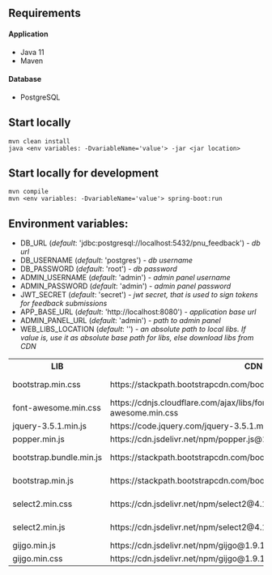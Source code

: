## Requirements

#### Application
- Java 11
- Maven

#### Database
- PostgreSQL

## Start locally
```
mvn clean install
java <env variables: -DvariableName='value'> -jar <jar location>
```
## Start locally for development
```
mvn compile
mvn <env variables: -DvariableName='value'> spring-boot:run
```

## Environment variables:

- DB_URL (_default_: 'jdbc:postgresql://localhost:5432/pnu_feedback') - _db url_
- DB_USERNAME (_default_: 'postgres') - _db username_
- DB_PASSWORD (_default_: 'root') - _db password_
- ADMIN_USERNAME (_default_: 'admin') - _admin panel username_
- ADMIN_PASSWORD (_default_: 'admin') - _admin panel password_
- JWT_SECRET (_default_: 'secret') - _jwt secret, that is used to sign tokens for feedback submissions_
- APP_BASE_URL (_default_: 'http://localhost:8080') - _application base url_
- ADMIN_PANEL_URL (_default_: 'admin') - _path to admin panel_
- WEB_LIBS_LOCATION (_default_: '') - _an absolute path to local libs. If value is, use it as absolute base path for libs, else download libs from CDN_


<table style="width:100%">
  <tr>
    <th>LIB</th>
    <th>CDN LIB</th>
    <th>SOURCE</th>
    <th>NOTES</th>
  </tr>
  <tr>
    <td>bootstrap.min.css</td>
    <td>https://stackpath.bootstrapcdn.com/bootstrap/4.4.1/css/bootstrap.min.css</td>
    <td>https://getbootstrap.com/docs/4.4/getting-started/download/</td>
    <td>Use only /bootstrap-4.4.1 2/dist/css/bootstrap.min.css</td>
  </tr>
  <tr>
    <td>font-awesome.min.css</td>
    <td>https://cdnjs.cloudflare.com/ajax/libs/font-awesome/4.7.0/css/font-awesome.min.css</td>
    <td>https://fontawesome.com/v4.7/get-started/</td>
    <td>Use only /fonts, /css folders</td>
  </tr>
  <tr>
    <td>jquery-3.5.1.min.js</td>
    <td>https://code.jquery.com/jquery-3.5.1.min.js</td>
    <td>https://code.jquery.com/jquery-3.5.1.min.js</td>
    <td>Download this file</td>
  </tr>
  <tr>
    <td>popper.min.js</td>
    <td>https://cdn.jsdelivr.net/npm/popper.js@1.16.0/dist/umd/popper.min.js</td>
    <td>https://cdn.jsdelivr.net/npm/popper.js@1.16.0/dist/umd/popper.min.js</td>
    <td>Download this file</td>
  </tr>
  <tr>
    <td>bootstrap.bundle.min.js</td>
    <td>https://stackpath.bootstrapcdn.com/bootstrap/4.4.1/js/bootstrap.bundle.min.js</td>
    <td>https://getbootstrap.com/docs/4.4/getting-started/download/</td>
    <td>Use /bootstrap-4.4.1 2/dist/js/bootstrap.bundle.min.js<</td>
  </tr>
  <tr>
    <td>bootstrap.min.js</td>
    <td>https://stackpath.bootstrapcdn.com/bootstrap/4.4.1/js/bootstrap.min.js</td>
    <td>https://getbootstrap.com/docs/4.4/getting-started/download/</td>
    <td>Use /bootstrap-4.4.1 2/dist/js/bootstrap.min.js</td>
  </tr>
  <tr>
    <td>select2.min.css</td>
    <td>https://cdn.jsdelivr.net/npm/select2@4.1.0-beta.1/dist/css/select2.min.css</td>
    <td>https://cdn.jsdelivr.net/npm/select2@4.1.0-beta.1/dist/css/select2.min.css</td>
    <td>Download this file</td>
  </tr>
  <tr>
    <td>select2.min.js</td>
    <td>https://cdn.jsdelivr.net/npm/select2@4.1.0-beta.1/dist/js/select2.min.js</td>
    <td>https://cdn.jsdelivr.net/npm/select2@4.1.0-beta.1/dist/js/select2.min.js</td>
    <td>Download this file</td>
  </tr>
  <tr>
    <td>gijgo.min.js</td>
    <td>https://cdn.jsdelivr.net/npm/gijgo@1.9.13/js/gijgo.min.js</td>
    <td>https://gijgo.com/download</td>
    <td>Use only /fonts, /css folders</td>
  </tr>
  <tr>
    <td>gijgo.min.css</td>
    <td>https://cdn.jsdelivr.net/npm/gijgo@1.9.13/css/gijgo.min.css</td>
    <td>https://gijgo.com/download</td>
    <td>Use only /fonts, /css folders</td>
  </tr>
</table>